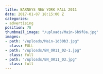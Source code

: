 ```yaml
---
title: BARNEYS NEW YORK FALL 2011
date: 2017-01-07 18:15:00 Z
categories:
- advertising
position: 78
thumbnail_image: "/uploads/Main-6b9f8a.jpg"
images:
- path: "/uploads/Main-1d30b3.jpg"
  class: FULL
- path: "/uploads/BN_OR11_02-1.jpg"
  class: full
- path: "/uploads/BN_OR11_03.jpg"
  class: full
---
```


